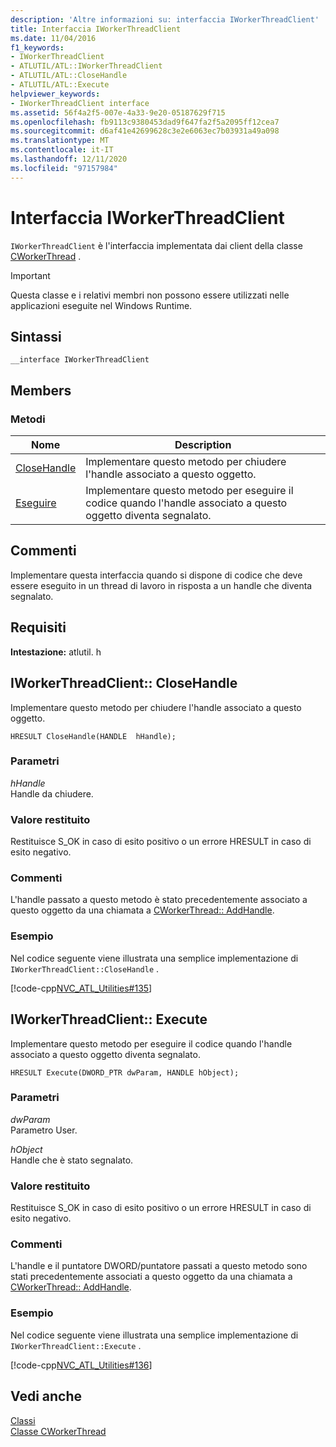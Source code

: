 ```yaml
---
description: 'Altre informazioni su: interfaccia IWorkerThreadClient'
title: Interfaccia IWorkerThreadClient
ms.date: 11/04/2016
f1_keywords:
- IWorkerThreadClient
- ATLUTIL/ATL::IWorkerThreadClient
- ATLUTIL/ATL::CloseHandle
- ATLUTIL/ATL::Execute
helpviewer_keywords:
- IWorkerThreadClient interface
ms.assetid: 56f4a2f5-007e-4a33-9e20-05187629f715
ms.openlocfilehash: fb9113c9380453dad9f647fa2f5a2095ff12cea7
ms.sourcegitcommit: d6af41e42699628c3e2e6063ec7b03931a49a098
ms.translationtype: MT
ms.contentlocale: it-IT
ms.lasthandoff: 12/11/2020
ms.locfileid: "97157984"
---
```

# <a name="iworkerthreadclient-interface"></a>Interfaccia IWorkerThreadClient

`IWorkerThreadClient` è l'interfaccia implementata dai client della classe [CWorkerThread](../../atl/reference/cworkerthread-class.md) .

> [!IMPORTANT]
> Questa classe e i relativi membri non possono essere utilizzati nelle applicazioni eseguite nel Windows Runtime.

## <a name="syntax"></a>Sintassi

```
__interface IWorkerThreadClient
```

## <a name="members"></a>Members

### <a name="methods"></a>Metodi

|Nome|Description|
|-|-|
|[CloseHandle](#closehandle)|Implementare questo metodo per chiudere l'handle associato a questo oggetto.|
|[Eseguire](#execute)|Implementare questo metodo per eseguire il codice quando l'handle associato a questo oggetto diventa segnalato.|

## <a name="remarks"></a>Commenti

Implementare questa interfaccia quando si dispone di codice che deve essere eseguito in un thread di lavoro in risposta a un handle che diventa segnalato.

## <a name="requirements"></a>Requisiti

**Intestazione:** atlutil. h

## <a name="iworkerthreadclientclosehandle"></a><a name="closehandle"></a> IWorkerThreadClient:: CloseHandle

Implementare questo metodo per chiudere l'handle associato a questo oggetto.

```
HRESULT CloseHandle(HANDLE  hHandle);
```

### <a name="parameters"></a>Parametri

*hHandle*<br/>
Handle da chiudere.

### <a name="return-value"></a>Valore restituito

Restituisce S_OK in caso di esito positivo o un errore HRESULT in caso di esito negativo.

### <a name="remarks"></a>Commenti

L'handle passato a questo metodo è stato precedentemente associato a questo oggetto da una chiamata a [CWorkerThread:: AddHandle](../../atl/reference/cworkerthread-class.md#addhandle).

### <a name="example"></a>Esempio

Nel codice seguente viene illustrata una semplice implementazione di `IWorkerThreadClient::CloseHandle` .

[!code-cpp[NVC_ATL_Utilities#135](../../atl/codesnippet/cpp/iworkerthreadclient-interface_1.cpp)]

## <a name="iworkerthreadclientexecute"></a><a name="execute"></a> IWorkerThreadClient:: Execute

Implementare questo metodo per eseguire il codice quando l'handle associato a questo oggetto diventa segnalato.

```
HRESULT Execute(DWORD_PTR dwParam, HANDLE hObject);
```

### <a name="parameters"></a>Parametri

*dwParam*<br/>
Parametro User.

*hObject*<br/>
Handle che è stato segnalato.

### <a name="return-value"></a>Valore restituito

Restituisce S_OK in caso di esito positivo o un errore HRESULT in caso di esito negativo.

### <a name="remarks"></a>Commenti

L'handle e il puntatore DWORD/puntatore passati a questo metodo sono stati precedentemente associati a questo oggetto da una chiamata a [CWorkerThread:: AddHandle](../../atl/reference/cworkerthread-class.md#addhandle).

### <a name="example"></a>Esempio

Nel codice seguente viene illustrata una semplice implementazione di `IWorkerThreadClient::Execute` .

[!code-cpp[NVC_ATL_Utilities#136](../../atl/codesnippet/cpp/iworkerthreadclient-interface_2.cpp)]

## <a name="see-also"></a>Vedi anche

[Classi](../../atl/reference/atl-classes.md)<br/>
[Classe CWorkerThread](../../atl/reference/cworkerthread-class.md)
